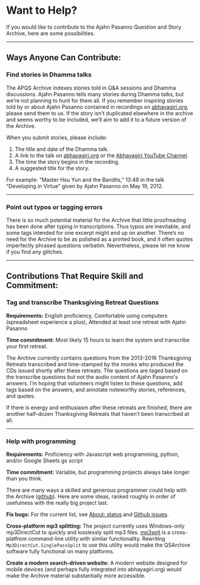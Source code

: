 <!--TITLE:Want to help?-->
<!--HTML <img src="../../pages/images/photos/Abhayagiri 20th Anniversary.jpg" alt="Preparing for Abhayagiri's 20th Anniversary Celebration" class="cover" title="Preparing for Abhayagiri's 20th Anniversary Celebration" align="bottom" width="200" border="0"/> -->
# Want to Help?
If you would like to contribute to the Ajahn Pasanno Question and Story Archive, here are some possibilities.

-----

## Ways Anyone Can Contribute:
### Find stories in Dhamma talks
The APQS Archive indexes stories told in Q&A sessions and Dhamma discussions. Ajahn Pasanno tells many stories during Dhamma talks, but we’re not planning to hunt for them all. If you remember inspiring stories told by or about Ajahn Pasanno contained in recordings on [abhayagiri.org](https://www.abhayagiri.org/talks), please send them to us. If the story isn’t duplicated elsewhere in the archive and seems worthy to be included, we’ll aim to add it to a future version of the Archive.

When you submit stories, please include:

1. The title and date of the Dhamma talk.
2. A link to the talk on [abhayagiri.org](https://www.abhayagiri.org/) or the [Abhayagiri YouTube Channel](https://www.youtube.com/channel/UCFAuQ5fmYYVv5_Dim0EQpVA).
3. The time the story begins in the recording.
4. A suggested title for the story.

For example: “Master Hsu Yun and the Bandits,” 13:49 in the talk “Developing in Virtue” given by Ajahn Pasanno on May 19, 2012.

<!--HTML<audio-chip src="https://www.abhayagiri.org/media/discs/questions/audio/talks/2012-05-19%20Master%20Hsu%20Yun%20and%20the%20Bandits.mp3" title="Master Hsu Yun and the Bandits"><a href="https://www.abhayagiri.org/media/discs/questions/audio/talks/2012-05-19%20Master%20Hsu%20Yun%20and%20the%20Bandits.mp3" download="Master Hsu Yun and the Bandits.mp3">Download audio</a> ()</audio-chip><br />-->

----

### Point out typos or tagging errors
There is so much potential material for the Archive that little proofreading has been done after typing in transcriptions. Thus typos are inevitable, and some tags intended for one excerpt might end up on another. There’s no need for the Archive to be as polished as a printed book, and it often quotes imperfectly phrased questions verbatim. Nevertheless, please let me know if you find any glitches.

-----

## Contributions That Require Skill and Commitment:
### Tag and transcribe Thanksgiving Retreat Questions
__Requirements:__ English proficiency, Comfortable using computers (spreadsheet experience a plus), Attended at least one retreat with Ajahn Pasanno

__Time commitment:__ Most likely 15 hours to learn the system and transcribe your first retreat.

The Archive currently contains questions from the 2013-2016 Thanksgiving Retreats transcribed and time-stamped by the monks who produced the CDs issued shortly after these retreats. The questions are taged based on the transcribe questions but not the audio content of Ajahn Pasanno's answers. I’m hoping that volunteers might listen to these questions, add tags based on the answers, and annotate noteworthy stories, references, and quotes.

If there is energy and enthusiasm after these retreats are finished, there are another half-dozen Thanksgiving Retreats that haven’t been transcribed at all.

----

### Help with programming
__Requirements:__ Proficiency with Javascript web programming, python, and/or Google Sheets gs script

__Time commitment:__ Variable, but programming projects always take longer than you think.

There are many ways a skilled and generous programmer could help with the Archive ([github](https://github.com/Kaccana-Bhikkhu/qs-archive)). Here are some ideas, ranked roughly in order of usefulness with the really big project last.

__Fix bugs:__ For the current list, see [About: status](../../pages/about/08_Status.html#known-issues-and-limitations) and [Github issues](https://github.com/Kaccana-Bhikkhu/qs-archive/issues).

__Cross-platform mp3 splitting:__ The project currently uses Windows-only mp3DirectCut to quickly and losslessly split mp3 files. [mp3splt](https://mp3splt.sourceforge.net/mp3splt_page/about.php) is a cross-platfrom command-line utility with similar functionality. Rewriting `Mp3DirectCut.SinglePassSplit` to use this utility would make the QSArchive software fully functional on many platforms.

__Create a modern search-driven website:__ A modern website designed for mobile devices (and perhaps fully integrated into abhayagiri.org) would make the Archive material substantially more accessible.

